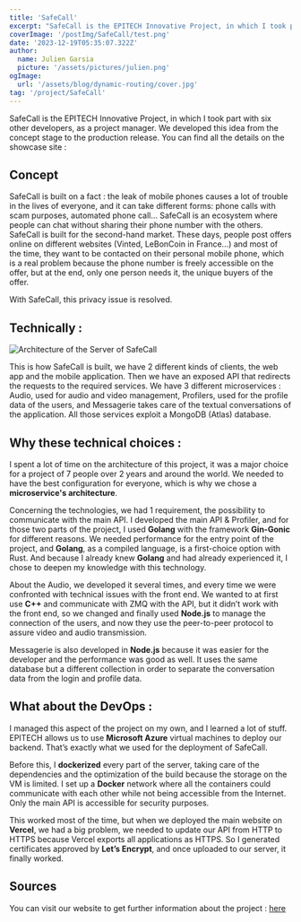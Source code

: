 ```yaml
---
title: 'SafeCall'
excerpt: "SafeCall is the EPITECH Innovative Project, in which I took part with six other developers, as a project manager. We developed this idea from the concept stage to the production release"
coverImage: '/postImg/SafeCall/test.png'
date: '2023-12-19T05:35:07.322Z'
author:
  name: Julien Garsia
  picture: '/assets/pictures/julien.png'
ogImage:
  url: '/assets/blog/dynamic-routing/cover.jpg'
tag: '/project/SafeCall'
---
```


SafeCall is the EPITECH Innovative Project, in which I took part with six other developers, as a project manager. We developed this idea from the concept stage to the production release. You can find all the details on the showcase site : <link>

## Concept

SafeCall is built on a fact : the leak of mobile phones causes a lot of trouble in the lives of everyone, and it can take different forms: phone calls with scam purposes, automated phone call…
SafeCall is an ecosystem where people can chat without sharing their phone number with the others. SafeCall is built for the second-hand market. These days, people post offers online on different websites (Vinted, LeBonCoin in France…) and most of the time, they want to be contacted on their personal mobile phone, which is a real problem because the phone number is freely accessible on the offer, but at the end, only one person needs it, the unique buyers of the offer.

With SafeCall, this privacy issue is resolved.

## Technically :
![Architecture of the Server of SafeCall](/postImg/SafeCall/archi.png)

This is how SafeCall is built, we have 2 different kinds of clients, the web app and the mobile application. Then we have an exposed API that redirects the requests to the required services. We have 3 different microservices : Audio, used for audio and video management, Profilers, used for the profile data of the users, and Messagerie takes care of the textual conversations of the application. All those services exploit a MongoDB (Atlas) database.


## Why these technical choices :

I spent a lot of time on the architecture of this project, it was a major choice for a project of 7 people over 2 years and around the world. We needed to have the best configuration for everyone, which is why we chose a **microservice's architecture**.

Concerning the technologies, we had 1 requirement, the possibility to communicate with the main API. I developed the main API & Profiler, and for those two parts of the project, I used **Golang** with the framework **Gin-Gonic** for different reasons. We needed performance for the entry point of the project, and **Golang**, as a compiled language, is a first-choice option with Rust. And because I already knew **Golang** and had already experienced it, I chose to deepen my knowledge with this technology. 

About the Audio, we developed it several times, and every time we were confronted with technical issues with the front end. We wanted to at first use **C++** and communicate with ZMQ with the API, but it didn’t work with the front end, so we changed and finally used **Node.js** to manage the connection of the users, and now they use the peer-to-peer protocol to assure video and audio transmission.

Messagerie is also developed in **Node.js** because it was easier for the developer and the performance was good as well. It uses the same database but a different collection in order to separate the conversation data from the login and profile data.

## What about the DevOps :

I managed this aspect of the project on my own, and I learned a lot of stuff. EPITECH allows us to use **Microsoft Azure** virtual machines to deploy our backend. That’s exactly what we used for the deployment of SafeCall.

Before this, I **dockerized** every part of the server, taking care of the dependencies and the optimization of the build because the storage on the VM is limited. I set up a **Docker** network where all the containers could communicate with each other while not being accessible from the Internet. Only the main API is accessible for security purposes.

This worked most of the time, but when we deployed the main website on **Vercel**, we had a big problem, we needed to update our API from HTTP to HTTPS because Vercel exports all applications as HTTPS. So I generated certificates approved by **Let’s Encrypt**, and once uploaded to our server, it finally worked.


## Sources

You can visit our website to get further information about the project : [here](https://eip.epitech.eu/2024/safecall/)
